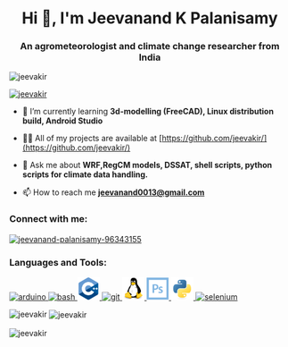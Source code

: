 <h1 align="center">Hi 👋, I'm Jeevanand K Palanisamy</h1>
<h3 align="center">An agrometeorologist and climate change researcher from India</h3>

<p align="left"> <img src="https://komarev.com/ghpvc/?username=jeevakir&label=Profile%20views&color=0e75b6&style=flat" alt="jeevakir" /> </p>

<p align="left"> <a href="https://github.com/ryo-ma/github-profile-trophy"><img src="https://github-profile-trophy.vercel.app/?username=jeevakir" alt="jeevakir" /></a> </p>

- 🌱 I’m currently learning **3d-modelling (FreeCAD), Linux distribution build, Android Studio**

- 👨‍💻 All of my projects are available at [https://github.com/jeevakir/](https://github.com/jeevakir/)

- 💬 Ask me about **WRF,RegCM models, DSSAT, shell scripts, python scripts for climate data handling.**

- 📫 How to reach me **jeevanand0013@gmail.com**

<h3 align="left">Connect with me:</h3>
<p align="left">
<a href="https://linkedin.com/in/jeevanand-palanisamy-96343155" target="blank"><img align="center" src="https://raw.githubusercontent.com/rahuldkjain/github-profile-readme-generator/master/src/images/icons/Social/linked-in-alt.svg" alt="jeevanand-palanisamy-96343155" height="30" width="40" /></a>
</p>

<h3 align="left">Languages and Tools:</h3>
<p align="left"> <a href="https://www.arduino.cc/" target="_blank" rel="noreferrer"> <img src="https://cdn.worldvectorlogo.com/logos/arduino-1.svg" alt="arduino" width="40" height="40"/> </a> <a href="https://www.gnu.org/software/bash/" target="_blank" rel="noreferrer"> <img src="https://www.vectorlogo.zone/logos/gnu_bash/gnu_bash-icon.svg" alt="bash" width="40" height="40"/> </a> <a href="https://www.w3schools.com/cpp/" target="_blank" rel="noreferrer"> <img src="https://raw.githubusercontent.com/devicons/devicon/master/icons/cplusplus/cplusplus-original.svg" alt="cplusplus" width="40" height="40"/> </a> <a href="https://git-scm.com/" target="_blank" rel="noreferrer"> <img src="https://www.vectorlogo.zone/logos/git-scm/git-scm-icon.svg" alt="git" width="40" height="40"/> </a> <a href="https://www.linux.org/" target="_blank" rel="noreferrer"> <img src="https://raw.githubusercontent.com/devicons/devicon/master/icons/linux/linux-original.svg" alt="linux" width="40" height="40"/> </a> <a href="https://www.photoshop.com/en" target="_blank" rel="noreferrer"> <img src="https://raw.githubusercontent.com/devicons/devicon/master/icons/photoshop/photoshop-line.svg" alt="photoshop" width="40" height="40"/> </a> <a href="https://www.python.org" target="_blank" rel="noreferrer"> <img src="https://raw.githubusercontent.com/devicons/devicon/master/icons/python/python-original.svg" alt="python" width="40" height="40"/> </a> <a href="https://www.selenium.dev" target="_blank" rel="noreferrer"> <img src="https://raw.githubusercontent.com/detain/svg-logos/780f25886640cef088af994181646db2f6b1a3f8/svg/selenium-logo.svg" alt="selenium" width="40" height="40"/> </a> </p>

<p><img align="left" src="https://github-readme-stats.vercel.app/api/top-langs?username=jeevakir&show_icons=true&locale=en&layout=compact" alt="jeevakir" /></p>

<p>&nbsp;<img align="center" src="https://github-readme-stats.vercel.app/api?username=jeevakir&show_icons=true&locale=en" alt="jeevakir" /></p>

<p><img align="center" src="https://github-readme-streak-stats.herokuapp.com/?user=jeevakir&" alt="jeevakir" /></p>

